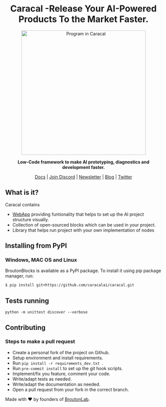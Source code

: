 <h1 align="center">Caracal -Release Your AI-Powered Products To the Market Faster.  </h1>

<p align="center">
<img align="center" src="https://caracal.ai/img/blocks3.35b077cf.png" alt="Program in Caracal" width="400"/>
</p>
<p align="center"><b>Low-Code framework to make AI prototyping, diagnostics and development faster.</b></p>

<p align="center">
  <a href="https://docs.caracal.ai/">Docs</a>
  |
  <a href="">Join Discord</a>
  |
  <a href="">Newsletter</a>
  |
  <a href="">Blog</a>
  |
  <a href="">Twitter</a>
</p>

## What is it?
Caracal contains
 - <a href="https://app.caracal.ai">WebApp</a> providing funtionality that helps to set up the AI project structure visually.
 - Collection of open-sourced blocks which can be used in your project.
 - Library that helps run project with your own implementation of nodes

## Installing from PyPI
### Windows, MAC OS and Linux
BroutonBlocks is available as a PyPI package. To install it using pip package manager, run:
```sh
$ pip install git+https://github.com/caracalai/caracal.git
```

## Tests running

```
python -m unittest discover --verbose
```

## Contributing
### Steps to make a pull request
- Create a personal fork of the project on Github.
- Setup environment and install requirements.
- Run ```pip install -r requirements_dev.txt ```.
- Run ``` pre-commit install ``` to set up the git hook scripts.
- Implement/fix you feature, comment your code.
- Write/adapt tests as needed.
- Write/adapt the documentation as needed.
- Open a pull request from your fork in the correct branch.



Made with :heart: by founders of <a href="https://broutonlab.com">BroutonLab</a>.
